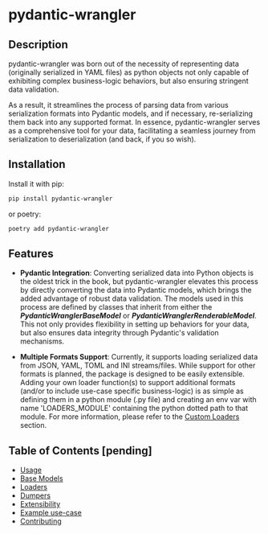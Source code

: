 # pydantic-wrangler

## Description
pydantic-wrangler was born out of the necessity of representing data (originally serialized in YAML files) as python 
objects not only capable of exhibiting complex business-logic behaviors, but also ensuring stringent data validation.

As a result, it streamlines the process of parsing data from various serialization formats into Pydantic models, and if 
necessary, re-serializing them back into any supported format. In essence, pydantic-wrangler serves as a comprehensive 
tool for your data, facilitating a seamless journey from serialization to deserialization (and back, if you so wish).

## Installation

Install it with pip:
```bash
pip install pydantic-wrangler
```

or poetry:
```bash
poetry add pydantic-wrangler
```


## Features

- **Pydantic Integration**: Converting serialized data into Python objects is the oldest trick in the book, but pydantic-wrangler 
elevates this process by directly converting the data into Pydantic models, which brings the added advantage of robust 
data validation. The models used in this process are defined by classes that inherit from either the 
***PydanticWranglerBaseModel*** or ***PydanticWranglerRenderableModel***. This not only provides flexibility in setting up 
behaviors for your data, but also ensures data integrity through Pydantic's validation mechanisms.


- **Multiple Formats Support**: Currently, it supports loading serialized data from JSON, YAML, TOML  and INI streams/files.
While support for other formats is planned, the package is designed to be easily extensible. Adding your own loader function(s) 
to support additional formats (and/or to include use-case specific business-logic) is as simple as defining them in a python module 
(.py file) and creating an env var with name 'LOADERS_MODULE' containing the python dotted path to that module. 
For more information, please refer to the [Custom Loaders](#custom-loaders) section.  

## Table of Contents [pending]
- [Usage](#usage)
- [Base Models](#base-models)
- [Loaders](#custom-loaders)
- [Dumpers](#custom-dumpers)
- [Extensibility](#configs)
- [Example use-case](#example-use-case)
- [Contributing](#contributing)

